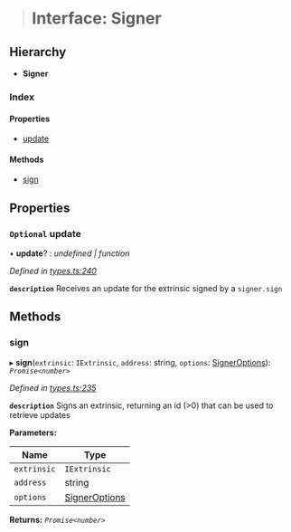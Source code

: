 > # Interface: Signer

## Hierarchy

* **Signer**

### Index

#### Properties

* [update](_types_.signer.md#optional-update)

#### Methods

* [sign](_types_.signer.md#sign)

## Properties

### `Optional` update

• **update**? : *undefined | function*

*Defined in [types.ts:240](https://github.com/polkadot-js/api/blob/c331cd5/packages/api/src/types.ts#L240)*

**`description`** Receives an update for the extrinsic signed by a `signer.sign`

## Methods

###  sign

▸ **sign**(`extrinsic`: `IExtrinsic`, `address`: string, `options`: [SignerOptions](_types_.signeroptions.md)): *`Promise<number>`*

*Defined in [types.ts:235](https://github.com/polkadot-js/api/blob/c331cd5/packages/api/src/types.ts#L235)*

**`description`** Signs an extrinsic, returning an id (>0) that can be used to retrieve updates

**Parameters:**

Name | Type |
------ | ------ |
`extrinsic` | `IExtrinsic` |
`address` | string |
`options` | [SignerOptions](_types_.signeroptions.md) |

**Returns:** *`Promise<number>`*
